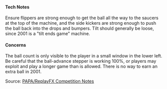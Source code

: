 #### Tech Notes           
Ensure flippers are strong enough to get the ball all the way to the saucers at the top of the machine, and the side kickers are strong enough to push the ball back into the drops and bumpers. Tilt should generally be loose, since 2001 is a "tilt ends game" machine.

#### Concerns
The ball count is only visible to the player in a small window in the lower left. Be careful that the ball-advance stepper is working 100%, or players may exploit and play a longer game than is allowed. There is no way to earn an extra ball in 2001.

Source: [PAPA/ReplayFX Competition Notes](https://replayfoundation.org/papa/learning-center/director-guide/game-notes/#GameNotes)
